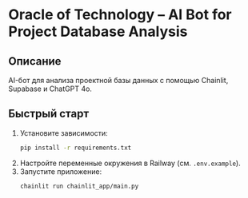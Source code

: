 # Oracle of Technology – AI Bot for Project Database Analysis

## Описание
AI-бот для анализа проектной базы данных с помощью Chainlit, Supabase и ChatGPT 4o.

## Быстрый старт
1. Установите зависимости:
   ```bash
   pip install -r requirements.txt
   ```
2. Настройте переменные окружения в Railway (см. `.env.example`).
3. Запустите приложение:
   ```bash
   chainlit run chainlit_app/main.py
   ```
